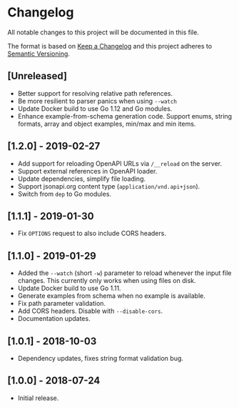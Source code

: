 # Changelog
All notable changes to this project will be documented in this file.

The format is based on [Keep a Changelog](http://keepachangelog.com/en/1.0.0/)
and this project adheres to [Semantic Versioning](http://semver.org/spec/v2.0.0.html).

## [Unreleased]
- Better support for resolving relative path references.
- Be more resilient to parser panics when using `--watch`
- Update Docker build to use Go 1.12 and Go modules.
- Enhance example-from-schema generation code. Support enums, string formats,
  array and object examples, min/max and min items.

## [1.2.0] - 2019-02-27
- Add support for reloading OpenAPI URLs via `/__reload` on the server.
- Support external references in OpenAPI loader.
- Update dependencies, simplify file loading.
- Support jsonapi.org content type (`application/vnd.api+json`).
- Switch from `dep` to Go modules.

## [1.1.1] - 2019-01-30
- Fix `OPTIONS` request to also include CORS headers.

## [1.1.0] - 2019-01-29
- Added the `--watch` (short `-w`) parameter to reload whenever the input file
  changes. This currently only works when using files on disk.
- Update Docker build to use Go 1.11.
- Generate examples from schema when no example is available.
- Fix path parameter validation.
- Add CORS headers. Disable with `--disable-cors`.
- Documentation updates.

## [1.0.1] - 2018-10-03
- Dependency updates, fixes string format validation bug.

## [1.0.0] - 2018-07-24
- Initial release.
